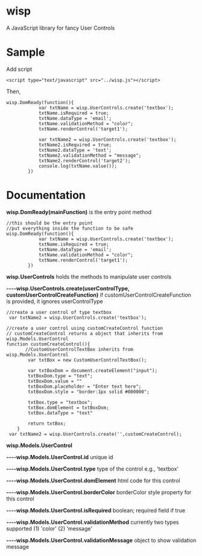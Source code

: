 wisp
====

A JavaScript library for fancy User Controls

Sample
======
Add script
```
<script type="text/javascript" src="../wisp.js"></script>
```
Then,
```
wisp.DomReady(function(){
            var txtName = wisp.UserControls.create('textbox');
            txtName.isRequired = true;
            txtName.dataType = 'email';
            txtName.validationMethod = "color";
            txtName.renderControl('target1');

            var txtName2 = wisp.UserControls.create('textbox');
            txtName2.isRequired = true;
            txtName2.dataType = 'text';
            txtName2.validationMethod = "message";
            txtName2.renderControl('target2');
            console.log(txtName.value());
        })
```
Documentation
=============
**wisp.DomReady(mainFunction)** is the entry point method
```
//this should be the entry point
//put everything inside the function to be safe
wisp.DomReady(function(){
            var txtName = wisp.UserControls.create('textbox');
            txtName.isRequired = true;
            txtName.dataType = 'email';
            txtName.validationMethod = "color";
            txtName.renderControl('target1');
        })
```
**wisp.UserControls** holds the methods to manipulate user controls

**----wisp.UserControls.create(userControlType, customUserControlCreateFunction)** if customUserControlCreateFunction is provided, it ignores userControlType
```
//create a user control of type textbox
 var txtName2 = wisp.UserControls.create('textbox');
```
```
//create a user control using customCreateControl function
// customCreateControl returns a object that inherits from wisp.Models.UserControl
function customCreateControl(){
       //CustomUserControlTextBox inherits from wisp.Models.UserControl
        var txtBox = new CustomUserControlTextBox(); 

        var txtBoxDom = document.createElement("input");
        txtBoxDom.type = "text";
        txtBoxDom.value = ""
        txtBoxDom.placeholder = "Enter text here";
        txtBoxDom.style = "border:1px solid #000000";

        txtBox.type = "textbox";
        txtBox.domElement = txtBoxDom;
        txtBox.dataType = "text"

        return txtBox;
    }
 var txtName2 = wisp.UserControls.create('',customCreateControl);
```
**wisp.Models.UserControl**

**----wisp.Models.UserControl.id** unique id

**----wisp.Models.UserControl.type** type of the control e.g., 'textbox'

**----wisp.Models.UserControl.domElement** html code for this control

**----wisp.Models.UserControl.borderColor** borderColor style property for this control

**----wisp.Models.UserControl.isRequired** boolean; required field if true 

**----wisp.Models.UserControl.validationMethod** currently two types supported (1) 'color' (2) 'message'

**----wisp.Models.UserControl.validationMessage** object to show validation message
